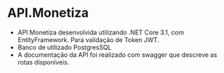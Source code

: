 # API.Monetiza

* API Monetiza desenvolvida utilizando .NET Core 3.1, com EntityFramework. Para validação de Token JWT.
* Banco de utilizado PostgresSQL
* A documentação da API foi realizado com swagger que descreve as rotas disponíveis.